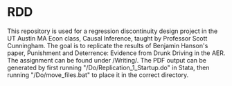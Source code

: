 # RDD

This repository is used for a regression discontinuity design project in the UT Austin MA Econ class, Causal Inference, taught by Professor Scott Cunningham. The goal is to replicate the results of Benjamin Hanson's paper, Punishment and Deterrence: Evidence from Drunk Driving in the AER. The assignment can be found under /Writing/. The PDF output can be generated by first running "/Do/Replication_1_Startup.do" in Stata, then running "/Do/move_files.bat" to place it in the correct directory.
